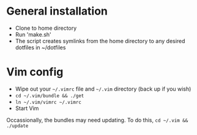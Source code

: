 # General installation
* Clone to home directory
* Run 'make.sh'
* The script creates symlinks from the home directory to any desired dotfiles in ~/dotfiles

# Vim config
* Wipe out your `~/.vimrc` file and `~/.vim` directory (back up if you wish)
* `cd ~/.vim/bundle && ./get`
* `ln ~/.vim/vimrc ~/.vimrc`
* Start Vim

Occassionally, the bundles may need updating.  To do this, `cd ~/.vim && ./update`